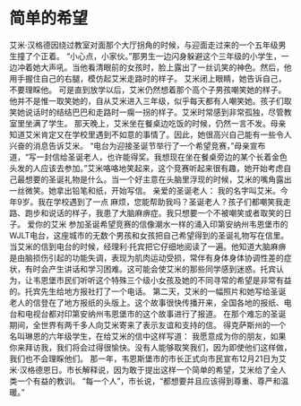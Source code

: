 # 简单的希望
艾米·汉格德因绕过教室对面那个大厅拐角的时候，与迎面走过来的一个五年级男生撞了个正着。 
“小心点，小家伙。”那男生一边闪身躲避这个三年级的小学生，一边冲着她大声吼。当他看清眼前的女孩时，脸上露出了一丝讥笑的神色。然后，他用手握住自己的右腿，模仿起艾米走路时的样子。 
艾米闭上眼睛，她告诉自己，不要理睬他。 
可是直到放学以后，艾米仍然想着那个高个子男孩嘲笑她的样子。他并不是惟一取笑她的，自从艾米进入三年级，似乎每天都有人嘲笑她。孩子们取笑她说话时的结结巴巴和走路时一瘸一拐的样子。艾米时常感到非常孤独，尽管教室里坐满了学生。 
那天晚上，艾米坐在餐桌边吃饭的时候，仍然一言不发。母亲知道艾米肯定又在学校里遇到不如意的事情了。因此，她很高兴自己能有一些令人兴奋的消息告诉艾米。 
“电台为迎接圣诞节举行了一个希望竞赛，”母亲宣布道，“写一封信给圣诞老人，也许能得奖。我想现在坐在餐桌旁边的某个长着金色头发的人应该去参加。”艾米咯咯地笑起来，这个竞赛听起来很有趣，她开始考虑自己最想要的圣诞礼物是什么。当一个好主意在头脑里浮现的时候，艾米的嘴角露出一丝微笑。她拿出铅笔和纸，开始写信。 
亲爱的圣诞老人： 
我的名字叫艾米。今年9岁。我在学校遇到了一点 麻烦，您能帮助我吗？圣诞老人？孩子们都嘲笑我走 路、跑步和说话的样子，我患了大脑麻痹症。我只想要一个不被嘲笑或者取笑的日子。 
爱你的艾米 
参加圣诞希望竞赛的信像潮水一样的涌入印第安纳州韦恩堡市的WJLT电台，这座城市的无数个男孩和女孩把自己希望得到的圣诞礼物写在信里。 
当艾米的信到电台的时候，经理利·托宾把它仔细地阅读了一遍。他知道大脑麻痹是由脑损伤引起的功能失调，表现为肌肉运动受损，常伴有身体身体协调性差的症状，有时会产生讲话和学习困难。这可能会使艾米的那些同学感到迷惑。托宾认为，让韦恩堡市民们听听这个特殊三个级小女孩及她的不同寻常的希望是非常有益的。托宾先生给地方报社打了一个电话。 
第二天，艾米的一幅照片和她写给圣诞老人的信登在了地方报纸的头版上。这个故事很快传播开来，全国各地的报纸、电台和电视台都对印第安纳州韦恩堡市的这个故事进行了报道。 
在那个难忘的圣诞期间，全世界有两千多人向艾米寄来了表示友谊和支持的信。 
得克萨斯州的一个名叫琳恩的六年级学生，在给艾米的信中这样写道： 
我愿意成为你的朋友，如果你来拜访我，我们将会过得很愉快。没有人能够取笑我们，因为即使他们这样做，我们也不会理睬他们。 
那一年，韦恩斯堡市的市长正式向市民宣布12月21日为艾米·汉格德恩日。市长解释说，因为敢于提出这样一个简单的希望，艾米给了全人类一个有益的教训。 
“每一个人”，市长说，“都想要并且应该得到尊重、尊严和温暖。”
  